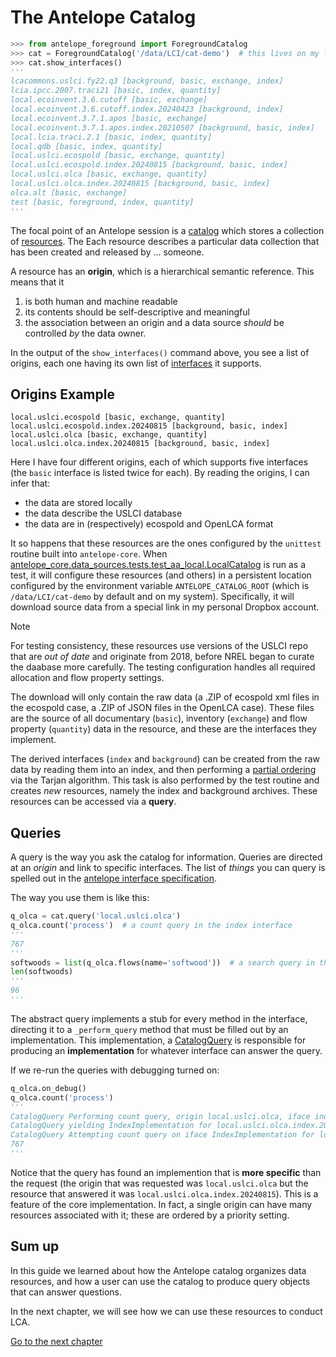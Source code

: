 # The Antelope Catalog

```python
>>> from antelope_foreground import ForegroundCatalog
>>> cat = ForegroundCatalog('/data/LCI/cat-demo')  # this lives on my local computer
>>> cat.show_interfaces()
'''
lcacommons.uslci.fy22.q3 [background, basic, exchange, index]
lcia.ipcc.2007.traci21 [basic, index, quantity]
local.ecoinvent.3.6.cutoff [basic, exchange]
local.ecoinvent.3.6.cutoff.index.20240423 [background, index]
local.ecoinvent.3.7.1.apos [basic, exchange]
local.ecoinvent.3.7.1.apos.index.20210507 [background, basic, index]
local.lcia.traci.2.1 [basic, index, quantity]
local.qdb [basic, index, quantity]
local.uslci.ecospold [basic, exchange, quantity]
local.uslci.ecospold.index.20240815 [background, basic, index]
local.uslci.olca [basic, exchange, quantity]
local.uslci.olca.index.20240815 [background, basic, index]
olca.alt [basic, exchange]
test [basic, foreground, index, quantity]
'''
```


The focal point of an Antelope session is a [catalog](https://antelopelca.github.io/core/reference/catalog/catalog/)
which stores a collection of [resources](https://antelopelca.github.io/core/reference/lc_resource/). The
Each resource describes a particular data collection that has been created and released by ... someone.

A resource has an **origin**, which is a hierarchical semantic reference.  This means that it

1. is both human and machine readable
2. its contents should be self-descriptive and meaningful
3. the association between an origin and a data source *should* be controlled *by* the data owner.

In the output of the `show_interfaces()` command above, you see a list of origins, each one having 
its own list of [interfaces](interfaces.md) it supports.

## Origins Example

```
local.uslci.ecospold [basic, exchange, quantity]
local.uslci.ecospold.index.20240815 [background, basic, index]
local.uslci.olca [basic, exchange, quantity]
local.uslci.olca.index.20240815 [background, basic, index]
```
Here I have four different origins, each of which supports five interfaces (the `basic` interface
is listed twice for each).  By reading the origins, I can infer that:
 - the data are stored locally
 - the data describe the USLCI database
 - the data are in (respectively) ecospold and OpenLCA format

It so happens that these resources are the ones configured by the `unittest` routine built into 
`antelope-core`.  When [antelope_core.data_sources.tests.test_aa_local.LocalCatalog](https://github.com/AntelopeLCA/core/blob/master/antelope_core/data_sources/tests/test_aa_local.py) is run as 
a test, it will configure these resources (and others) in a persistent location configured by
the environment variable `ANTELOPE_CATALOG_ROOT` (which is `/data/LCI/cat-demo` by default and
on my system).  Specifically, it will download source data from a special link in my personal Dropbox
account.

> [!NOTE]
> For testing consistency, these resources use versions of the USLCI repo that are 
> *out of date* and originate from 2018, before NREL began to curate the daabase
> more carefully.  The testing configuration handles all required allocation and
> flow property settings.

The download will only contain the raw data (a .ZIP of ecospold xml files in the ecospold case, a
.ZIP of JSON files in the OpenLCA case).  These files  are the source of all documentary (`basic`),
inventory (`exchange`) and flow property (`quantity`) data in the resource, and these are the 
interfaces they implement.

The derived interfaces (`index` and `background`) can be created from the raw data by reading them
into an index, and then performing a [partial ordering](https://link.springer.com/article/10.1007/s11367-015-0972-x) 
via the Tarjan algorithm.  This task is also performed by the test routine and creates *new* 
resources, namely the index and background archives.  These resources can be accessed via a **query**.

## Queries

A query is the way you ask the catalog for information.  Queries are directed at an *origin* and
link to specific interfaces.  The list of *things* you can query is spelled out in the 
[antelope interface specification](https://antelopelca.github.io/antelope/interfaces/abstract.html).

The way you use them is like this:

```python
q_olca = cat.query('local.uslci.olca')
q_olca.count('process')  # a count query in the index interface
'''
767
'''
softwoods = list(q_olca.flows(name='softwood'))  # a search query in the index interface
len(softwoods)
'''
96
'''
```

The abstract query implements a stub for every method in the interface, directing it to a `_perform_query` method
that must be filled out by an implementation.  This implementation, a [CatalogQuery](https://antelopelca.github.io/core/reference/catalog_query/)
is responsible for producing an **implementation** for whatever interface can answer the query.

If we re-run the queries with debugging turned on:

```python
q_olca.on_debug()
q_olca.count('process') 
'''
CatalogQuery Performing count query, origin local.uslci.olca, iface index
CatalogQuery yielding IndexImplementation for local.uslci.olca.index.20240815 (/data/LCI/cat-demo/index/ef42cf8f53552305a9d267d00e965d22fe6a185b.json.gz)
CatalogQuery Attempting count query on iface IndexImplementation for local.uslci.olca.index.20240815 (/data/LCI/cat-demo/index/ef42cf8f53552305a9d267d00e965d22fe6a185b.json.gz)
767
'''
```

Notice that the query has found an implemention that is **more specific** than the request (the
origin that was requested was `local.uslci.olca` but the resource that answered it was 
`local.uslci.olca.index.20240815`). This is a feature of the core implementation.  In fact, a 
single origin can have many resources associated with it; these are ordered by a priority setting.

## Sum up

In this guide we learned about how the Antelope catalog organizes data resources, and how a user
can use the catalog to produce query objects that can answer questions.

In the next chapter, we will see how we can use these resources to conduct LCA.

[Go to the next chapter](using_lca_data.md)
